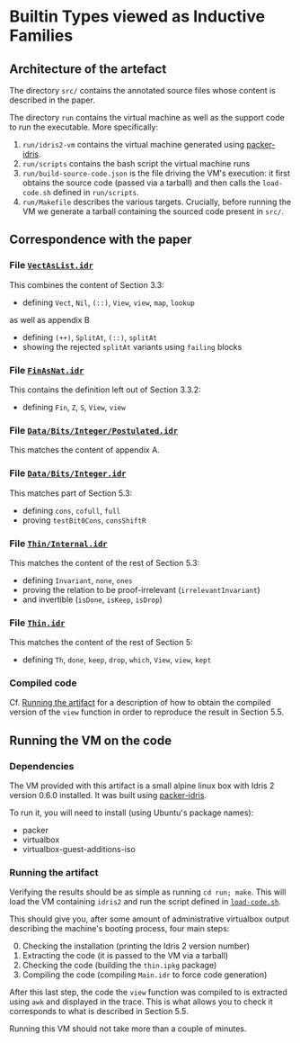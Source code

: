 # Builtin Types viewed as Inductive Families

## Architecture of the artefact

The directory `src/` contains the annotated source files whose content
is described in the paper.

The directory `run` contains the virtual machine as well as the support
code to run the executable. More specifically:

  1. `run/idris2-vm` contains the virtual machine generated using
     [packer-idris](https://github.com/jfdm/packer-idris).
  2. `run/scripts` contains the bash script the virtual machine runs
  3. `run/build-source-code.json` is the file driving the VM's execution:
     it first obtains the source code (passed via a tarball) and then
     calls the `load-code.sh` defined in `run/scripts`.
  4. `run/Makefile` describes the various targets. Crucially, before running
     the VM we generate a tarball containing the sourced code present in `src/`.

## Correspondence with the paper

### File [`VectAsList.idr`](src/VectAsList.idr)

This combines the content of Section 3.3:

- defining `Vect`, `Nil`, `(::)`, `View`, `view`, `map`, `lookup`

as well as appendix B

- defining `(++)`, `SplitAt`, `(::)`, `splitAt`
- showing the rejected `splitAt` variants using `failing` blocks

### File [`FinAsNat.idr`](src/FinAsNat.idr)

This contains the definition left out of Section 3.3.2:

- defining `Fin`, `Z`, `S`, `View`, `view`


### File [`Data/Bits/Integer/Postulated.idr`](src/Data/Bits/Integer/Postulated.idr)

This matches the content of appendix A.

### File [`Data/Bits/Integer.idr`](src/Data/Bits/Integer.idr)

This matches part of Section 5.3:

- defining `cons`, `cofull`, `full`
- proving `testBit0Cons`, `consShiftR`

### File [`Thin/Internal.idr`](src/Thin/Internal.idr)

This matches the content of the rest of Section 5.3:

- defining `Invariant`, `none`, `ones`
- proving the relation to be proof-irrelevant (`irrelevantInvariant`)
- and invertible (`isDone`, `isKeep`, `isDrop`)

### File [`Thin.idr`](src/Thin.idr)

This matches the content of the rest of Section 5:

- defining `Th`, `done`, `keep`, `drop`, `which`, `View`, `view`, `kept`

### Compiled code

Cf. [Running the artifact](#running-the-artifact) for a description of
how to obtain the compiled version of the `view` function in order to
reproduce the result in Section 5.5.

## Running the VM on the code

### Dependencies

The VM provided with this artifact is a small alpine linux box with
Idris 2 version 0.6.0 installed.
It was built using [packer-idris](https://github.com/jfdm/packer-idris).

To run it, you will need to install (using Ubuntu's package names):

- packer
- virtualbox
- virtualbox-guest-additions-iso

### Running the artifact

Verifying the results should be as simple as running `cd run; make`.
This will load the VM containing `idris2` and run the script defined
in [`load-code.sh`](run/scripts/load-code.sh).

This should give you, after some amount of administrative virtualbox output
describing the machine's booting process, four main steps:

0. Checking the installation (printing the Idris 2 version number)
1. Extracting the code (it is passed to the VM via a tarball)
2. Checking the code (building the `thin.ipkg` package)
3. Compiling the code (compiling `Main.idr` to force code generation)

After this last step, the code the `view` function was compiled to is
extracted using `awk` and displayed in the trace. This is what allows
you to check it corresponds to what is described in Section 5.5.

Running this VM should not take more than a couple of minutes.
